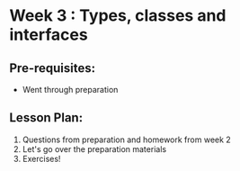 # Week 3 : Types, classes and interfaces

## Pre-requisites:

- Went through preparation

## Lesson Plan:

1. Questions from preparation and homework from week 2
2. Let's go over the preparation materials
3. Exercises!
